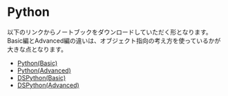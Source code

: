 # Python

以下のリンクからノートブックをダウンロードしていただく形となります。  
Basic編とAdvanced編の違いは、オブジェクト指向の考え方を使っているかが大きな点となります。

- [Python(Basic)](https://github.com/kiryu-3/prosa/tree/main/Python/docs/python_basic/index.html)  
- [Python(Advanced)](https://kiryu-3.github.io/Python/python_advanced/index.html)
- [DSPython(Basic)](https://kiryu-3.github.io/Python/dspython_basic/index.html)
- [DSPython(Advanced)](https://kiryu-3.github.io/Python/dspython_advanced/index.html)
